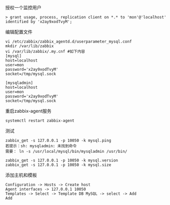 授权一个监控用户

```
> grant usage, process, replication client on *.* to 'mon'@'localhost' identified by 'x2ay9xodTvyM';
```

编辑配置文件

```
vi /etc/zabbix/zabbix_agentd.d/userparameter_mysql.conf
mkdir /var/lib/zabbix
vi /var/lib/zabbix/.my.cnf #如下内容
[mysql]
host=localhost
user=mon
password='x2ay9xodTvyM'
socket=/tmp/mysql.sock

[mysqladmin]
host=localhost
user=mon
password='x2ay9xodTvyM'
socket=/tmp/mysql.sock
```

重启zabbix-agent服务 

	systemctl restart zabbix-agent

测试

	zabbix_get -s 127.0.0.1 -p 10050 -k mysql.ping
	若提示：sh: mysqladmin: 未找到命令
	需要： ln -s /usr/local/mysql/bin/mysqladmin /usr/bin/	

	zabbix_get -s 127.0.0.1 -p 10050 -k mysql.version
	zabbix_get -s 127.0.0.1 -p 10050 -k mysql.size


添加主机和模板

	Configuration -> Hosts -> Create host
	Agent interfaces -> 127.0.0.1 10050
	Templates -> Select -> Template DB MySQL -> select -> Add
	Add

